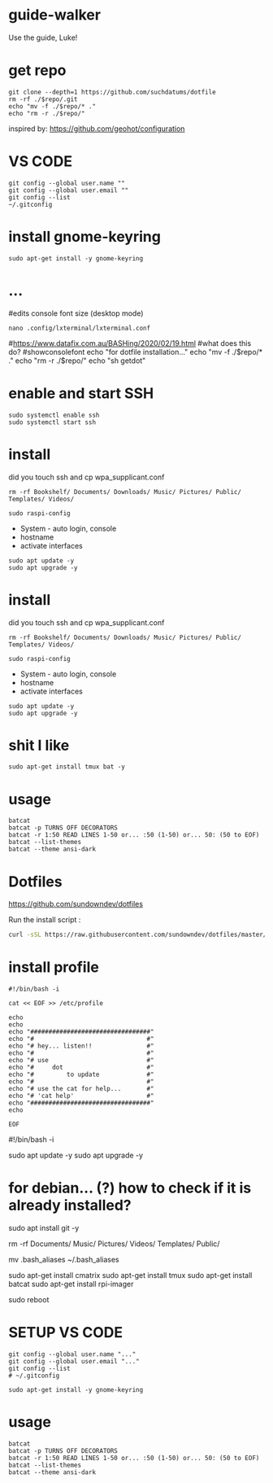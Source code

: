 # guide-walker

Use the guide, Luke!

# get repo
```
git clone --depth=1 https://github.com/suchdatums/dotfile
rm -rf ./$repo/.git
echo "mv -f ./$repo/* ."
echo "rm -r ./$repo/"
```

inspired by: https://github.com/geohot/configuration

# VS CODE
```
git config --global user.name ""
git config --global user.email ""
git config --list
~/.gitconfig
```

# install gnome-keyring
```
sudo apt-get install -y gnome-keyring
```




# ...

#edits console font size (desktop mode)
```
nano .config/lxterminal/lxterminal.conf
```

#https://www.datafix.com.au/BASHing/2020/02/19.html
#what does this do?
#showconsolefont
echo "for dotfile installation..."
echo "mv -f ./$repo/* ."
echo "rm -r ./$repo/"
echo "sh getdot"



# enable and start SSH
```
sudo systemctl enable ssh
sudo systemctl start ssh
```



# install

<?> did you touch ssh and cp wpa_supplicant.conf <?>

```
rm -rf Bookshelf/ Documents/ Downloads/ Music/ Pictures/ Public/ Templates/ Videos/

sudo raspi-config
```

- System - auto login, console
- hostname
- activate interfaces

```
sudo apt update -y
sudo apt upgrade -y
```








# install

<?> did you touch ssh and cp wpa_supplicant.conf <?>

```
rm -rf Bookshelf/ Documents/ Downloads/ Music/ Pictures/ Public/ Templates/ Videos/

sudo raspi-config
```

- System - auto login, console
- hostname
- activate interfaces

```
sudo apt update -y
sudo apt upgrade -y
```


# shit I like
```
sudo apt-get install tmux bat -y
```

# usage
```
batcat
batcat -p TURNS OFF DECORATORS
batcat -r 1:50 READ LINES 1-50 or... :50 (1-50) or... 50: (50 to EOF)
batcat --list-themes
batcat --theme ansi-dark
```




# Dotfiles

https://github.com/sundowndev/dotfiles

Run the install script :

``` bash
curl -sSL https://raw.githubusercontent.com/sundowndev/dotfiles/master/install.sh | bash
```
















# install profile

```
#!/bin/bash -i

cat << EOF >> /etc/profile

echo
echo
echo "#################################"
echo "#                               #"
echo "# hey... listen!!               #"
echo "#                               #"
echo "# use                           #"
echo "#     dot                       #"
echo "#         to update             #"
echo "#                               #"
echo "# use the cat for help...       #"
echo "# 'cat help'                    #"
echo "#################################"
echo

EOF
```


































#!/bin/bash -i

sudo apt update -y
sudo apt upgrade -y

# for debian... (?) how to check if it is already installed?
sudo apt install git -y

rm -rf Documents/ Music/ Pictures/ Videos/ Templates/ Public/

mv .bash_aliases ~/.bash_aliases

sudo apt-get install cmatrix
sudo apt-get install tmux
sudo apt-get install batcat
sudo apt-get install rpi-imager

sudo reboot


# SETUP VS CODE
```
git config --global user.name "..." 
git config --global user.email "..." 
git config --list 
# ~/.gitconfig

sudo apt-get install -y gnome-keyring
```


# usage
```
batcat
batcat -p TURNS OFF DECORATORS
batcat -r 1:50 READ LINES 1-50 or... :50 (1-50) or... 50: (50 to EOF)
batcat --list-themes
batcat --theme ansi-dark
```


